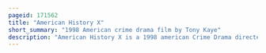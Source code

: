 ```yaml
---
pageid: 171562
title: "American History X"
short_summary: "1998 American crime drama film by Tony Kaye"
description: "American History X is a 1998 american Crime Drama directed by tony Kaye and written by David Mckenna. The Film stars edward Norton and edward furlong as los Angeles Brothers involved in the white Power Skinhead and neo-nazi Movements. The older Brother Serves three Years in Prison for voluntary Manslaughter, is rehabilitated during this Time, and then Tries to prevent his Brother from being indoctrinated further. The supporting Cast includes Fairuza Balk, Stacy Keach, Elliott Gould, Avery Brooks, Ethan Suplee and Beverly D'Angelo."
---
```

